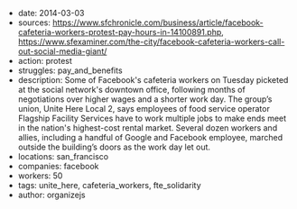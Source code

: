 - date: 2014-03-03
- sources: https://www.sfchronicle.com/business/article/facebook-cafeteria-workers-protest-pay-hours-in-14100891.php, https://www.sfexaminer.com/the-city/facebook-cafeteria-workers-call-out-social-media-giant/
- action: protest
- struggles: pay_and_benefits
- description: Some of Facebook's cafeteria workers on Tuesday picketed at the social network's downtown office, following months of negotiations over higher wages and a shorter work day. The group’s union, Unite Here Local 2, says employees of food service operator Flagship Facility Services have to work multiple jobs to make ends meet in the nation's highest-cost rental market. Several dozen workers and allies, including a handful of Google and Facebook employee, marched outside the building’s doors as the work day let out. 
- locations: san_francisco
- companies: facebook
- workers: 50
- tags: unite_here, cafeteria_workers, fte_solidarity
- author: organizejs
